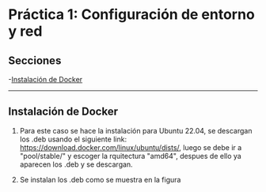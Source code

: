 # Práctica 1: Configuración de entorno y red

## Secciones
-[Instalación de Docker](#instalació-de-docker)


---

## Instalación  de Docker

1. Para este caso se hace la instalación para Ubuntu 22.04, se descargan los .deb usando el siguiente link: https://download.docker.com/linux/ubuntu/dists/, luego se debe ir a "pool/stable/" y escoger la rquitectura "amd64", despues de ello ya aparecen los .deb y se descargan.
   
2. Se instalan los .deb como se muestra en la figura 